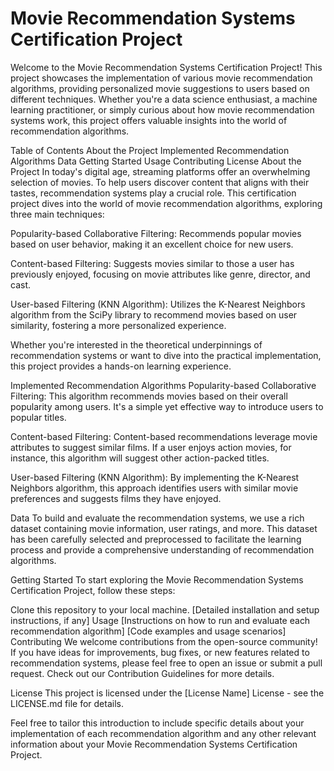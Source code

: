 # Movie Recommendation Systems Certification Project
Welcome to the Movie Recommendation Systems Certification Project! This project showcases the implementation of various movie recommendation algorithms, providing personalized movie suggestions to users based on different techniques. Whether you're a data science enthusiast, a machine learning practitioner, or simply curious about how movie recommendation systems work, this project offers valuable insights into the world of recommendation algorithms.

Table of Contents
About the Project
Implemented Recommendation Algorithms
Data
Getting Started
Usage
Contributing
License
About the Project
In today's digital age, streaming platforms offer an overwhelming selection of movies. To help users discover content that aligns with their tastes, recommendation systems play a crucial role. This certification project dives into the world of movie recommendation algorithms, exploring three main techniques:

Popularity-based Collaborative Filtering: Recommends popular movies based on user behavior, making it an excellent choice for new users.

Content-based Filtering: Suggests movies similar to those a user has previously enjoyed, focusing on movie attributes like genre, director, and cast.

User-based Filtering (KNN Algorithm): Utilizes the K-Nearest Neighbors algorithm from the SciPy library to recommend movies based on user similarity, fostering a more personalized experience.

Whether you're interested in the theoretical underpinnings of recommendation systems or want to dive into the practical implementation, this project provides a hands-on learning experience.

Implemented Recommendation Algorithms
Popularity-based Collaborative Filtering: This algorithm recommends movies based on their overall popularity among users. It's a simple yet effective way to introduce users to popular titles.

Content-based Filtering: Content-based recommendations leverage movie attributes to suggest similar films. If a user enjoys action movies, for instance, this algorithm will suggest other action-packed titles.

User-based Filtering (KNN Algorithm): By implementing the K-Nearest Neighbors algorithm, this approach identifies users with similar movie preferences and suggests films they have enjoyed.

Data
To build and evaluate the recommendation systems, we use a rich dataset containing movie information, user ratings, and more. This dataset has been carefully selected and preprocessed to facilitate the learning process and provide a comprehensive understanding of recommendation algorithms.

Getting Started
To start exploring the Movie Recommendation Systems Certification Project, follow these steps:

Clone this repository to your local machine.
[Detailed installation and setup instructions, if any]
Usage
[Instructions on how to run and evaluate each recommendation algorithm]
[Code examples and usage scenarios]
Contributing
We welcome contributions from the open-source community! If you have ideas for improvements, bug fixes, or new features related to recommendation systems, please feel free to open an issue or submit a pull request. Check out our Contribution Guidelines for more details.

License
This project is licensed under the [License Name] License - see the LICENSE.md file for details.

Feel free to tailor this introduction to include specific details about your implementation of each recommendation algorithm and any other relevant information about your Movie Recommendation Systems Certification Project.
